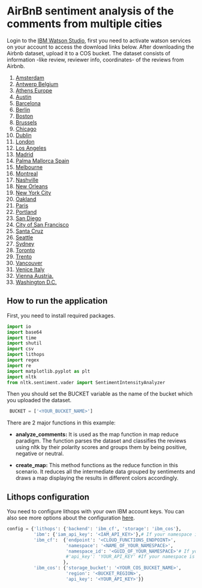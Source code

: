 # AirBnB sentiment analysis of the comments from multiple cities

Login to the [IBM Watson Studio](https://dataplatform.cloud.ibm.com/), first you need to activate watson services on your account to access the download links below. After downloading the Airbnb dataset, upload it to a COS bucket. The dataset consists of information -like review, reviewer info, coordinates- of the reviews from Airbnb.

1. [Amsterdam](https://dataplatform.cloud.ibm.com/api/exchange/actions/download-dataset/107ab470f90be9a4815791d8ec829133)
2. [Antwerp Belgium](https://dataplatform.cloud.ibm.com/api/exchange/actions/download-dataset/9fc8543fabfc26f908cf0c592c89d137)
3. [Athens Europe](https://dataplatform.cloud.ibm.com/api/exchange/actions/download-dataset/107ab470f90be9a4815791d8ec8398a0)
4. [Austin](https://dataplatform.cloud.ibm.com/api/exchange/actions/download-dataset/9fc8543fabfc26f908cf0c592c8b8a6d)
5. [Barcelona](https://dataplatform.cloud.ibm.com/api/exchange/actions/download-dataset/107ab470f90be9a4815791d8ec879780)
6. [Berlin](https://dataplatform.cloud.ibm.com/api/exchange/actions/download-dataset/107ab470f90be9a4815791d8ec8ae188)
7. [Boston](https://dataplatform.cloud.ibm.com/api/exchange/actions/download-dataset/107ab470f90be9a4815791d8ec8c2a9e)
8. [Brussels](https://dataplatform.cloud.ibm.com/api/exchange/actions/download-dataset/107ab470f90be9a4815791d8ec8d08f9)
9. [Chicago](https://dataplatform.cloud.ibm.com/api/exchange/actions/download-dataset/107ab470f90be9a4815791d8ec8e2af2)
10. [Dublin](https://dataplatform.cloud.ibm.com/api/exchange/actions/download-dataset/9fc8543fabfc26f908cf0c592c9752a0)
11. [London](https://dataplatform.cloud.ibm.com/api/exchange/actions/download-dataset/107ab470f90be9a4815791d8ec9811af)
12. [Los Angeles](https://dataplatform.cloud.ibm.com/api/exchange/actions/download-dataset/9fc8543fabfc26f908cf0c592ca6facb)
13. [Madrid](https://dataplatform.cloud.ibm.com/api/exchange/actions/download-dataset/9fc8543fabfc26f908cf0c592caa49fa)
14. [Palma Mallorca Spain](https://dataplatform.cloud.ibm.com/api/exchange/actions/download-dataset/107ab470f90be9a4815791d8eca6879c)
15. [Melbourne](https://dataplatform.cloud.ibm.com/api/exchange/actions/download-dataset/9fc8543fabfc26f908cf0c592cb0353e)
16. [Montreal](https://dataplatform.cloud.ibm.com/api/exchange/actions/download-dataset/907ad5190de7a698ecd285f10ea8af3e)
17. [Nashville](https://dataplatform.cloud.ibm.com/api/exchange/actions/download-dataset/9fc8543fabfc26f908cf0c592cb481b9)
18. [New Orleans](https://dataplatform.cloud.ibm.com/api/exchange/actions/download-dataset/9fc8543fabfc26f908cf0c592cb67b55)
19. [New York City](https://dataplatform.cloud.ibm.com/api/exchange/actions/download-dataset/107ab470f90be9a4815791d8ecbaf803)
20. [Oakland](https://dataplatform.cloud.ibm.com/api/exchange/actions/download-dataset/107ab470f90be9a4815791d8ecbb647e)
21. [Paris](https://dataplatform.cloud.ibm.com/api/exchange/actions/download-dataset/12ec25711104b11d00482a0eb12bf2aa)
22. [Portland](https://dataplatform.cloud.ibm.com/api/exchange/actions/download-dataset/12ec25711104b11d00482a0eb130c106)
23. [San Diego](https://dataplatform.cloud.ibm.com/api/exchange/actions/download-dataset/107ab470f90be9a4815791d8ecdc8216)
24. [City of San Francisco](https://dataplatform.cloud.ibm.com/api/exchange/actions/download-dataset/107ab470f90be9a4815791d8ece0160c)
25. [Santa Cruz](https://dataplatform.cloud.ibm.com/api/exchange/actions/download-dataset/107ab470f90be9a4815791d8ece029e3)
26. [Seattle](https://dataplatform.cloud.ibm.com/api/exchange/actions/download-dataset/107ab470f90be9a4815791d8ece36259)
27. [Sydney](https://dataplatform.cloud.ibm.com/api/exchange/actions/download-dataset/907ad5190de7a698ecd285f10ee84fe2)
28. [Toronto](https://dataplatform.cloud.ibm.com/api/exchange/actions/download-dataset/9fc8543fabfc26f908cf0c592cf201d7)
29. [Trento](https://dataplatform.cloud.ibm.com/api/exchange/actions/download-dataset/9fc8543fabfc26f908cf0c592cf27867)
30. [Vancouver](https://dataplatform.cloud.ibm.com/api/exchange/actions/download-dataset/107ab470f90be9a4815791d8ecf62bba)
31. [Venice Italy](https://dataplatform.cloud.ibm.com/api/exchange/actions/download-dataset/907ad5190de7a698ecd285f10efc4f45)
32. [Vienna Austria.](https://dataplatform.cloud.ibm.com/api/exchange/actions/download-dataset/f2f07c6b6d8bb541a5785c6f1c06fdd2)
33. [Washington D.C.](https://dataplatform.cloud.ibm.com/api/exchange/actions/download-dataset/c3af8034bd7f7374f87b3df64209f055)


## How to run the application

First, you need to install required packages. 

```python
import io
import base64
import time
import shutil
import csv
import lithops
import regex
import re
import matplotlib.pyplot as plt
import nltk
from nltk.sentiment.vader import SentimentIntensityAnalyzer
```
 Then you should set the BUCKET variable as the name of the bucket which you uploaded the dataset.
 
```python
 BUCKET = ['<YOUR_BUCKET_NAME>']
```
There are 2 major functions in this example:

- **analyze_comments:** It is used as the map function in map reduce paradigm. The function parses the dataset and classifies the reviews using nltk by their polarity scores and groups them by being positive, negative or neutral. 

- **create_map:** This method functions as the reduce function in this scenario. It reduces all the intermediate data grouped by sentiments and draws a map displaying the results in different colors accordingly.

## Lithops configuration

You need to configure lithops with your own IBM account keys. You can also see more options about the configuration [here](https://github.com/lithops-cloud/lithops/tree/master/config).
```python
config = {'lithops': {'backend': 'ibm_cf', 'storage': 'ibm_cos'},
          'ibm': {'iam_api_key': '<IAM_API_KEY>'},# If your namespace is IAM based (To reach cloud functions API without cf api key)
          'ibm_cf':  {'endpoint': '<CLOUD_FUNCTIONS_ENDPOINT>',
                      'namespace': '<NAME_OF_YOUR_NAMESPACE>',
                      'namespace_id': '<GUID_OF_YOUR_NAMESPACE>'# If your namespace is IAM based
                      #'api_key': 'YOUR_API_KEY' #If your namespace is foundary based
                     },
          'ibm_cos': {'storage_bucket': '<YOUR_COS_BUCKET_NAME>',
                      'region': '<BUCKET_REGION>',
                      'api_key': '<YOUR_API_KEY>'}}
```
